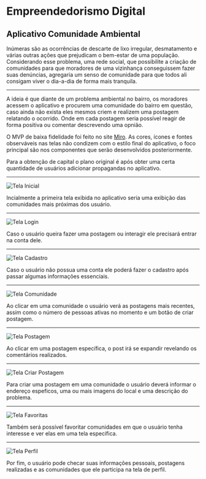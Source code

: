 # Empreendedorismo Digital

## Aplicativo Comunidade Ambiental

Inúmeras são as ocorrências de descarte de lixo irregular, desmatamento e várias outras ações que prejudicam o bem-estar de uma população.
Considerando esse problema, uma rede social, que possibilite a criação de comunidades para que moradores de uma vizinhança conseguissem fazer suas denúncias, agregaria um senso de comunidade para que todos ali consigam viver o dia-a-dia de forma mais tranquila.

---

A ideia é que diante de um problema ambiental no bairro, os moradores acessem o aplicativo e procurem uma comunidade do bairro em questão, caso ainda não exista eles mesmos criem e realizem uma postagem relatando o ocorrido. Onde em cada postagem seria possível reagir de forma positiva ou comentar descrevendo uma opnião.

O MVP de baixa fidelidade foi feito no site [Miro](https://miro.com/). As cores, ícones e fontes observáveis nas telas não condizem com o estilo final do aplicativo, o foco principal são nos componentes que serão desenvolvidos posteriormente.

Para a obtenção de capital o plano original é após obter uma certa quantidade de usuários adicionar propagandas no aplicativo.

---

![Tela Inicial](/Telas/Inicial.png)

Incialmente a primeira tela exibida no aplicativo seria uma exibição das comunidades mais próximas dos usuário.

---

![Tela Login](/Telas/Login.png)

Caso o usuário queira fazer uma postagem ou interagir ele precisará entrar na conta dele.

---

![Tela Cadastro](/Telas/Cadastro.png)

Caso o usuário não possua uma conta ele poderá fazer o cadastro após passar algumas informações essenciais.

---

![Tela Comunidade](/Telas/Comunidade.png)

Ao clicar em uma comunidade o usuário verá as postagens mais recentes, assim como o número de pessoas ativas no momento e um botão de criar postagem.

---

![Tela Postagem](/Telas/Postagem.png)

Ao clicar em uma postagem específica, o post irá se expandir revelando os comentários realizados.

---

![Tela Criar Postagem](/Telas/Criar_postagem.png)

Para criar uma postagem em uma comunidade o usuário deverá informar o endereço espeficos, uma ou mais imagens do local e uma descrição do problema.

---

![Tela Favoritas](/Telas/Favoritas.png)

Também será possível favoritar comunidades em que o usuário tenha interesse e ver elas em uma tela específica.

---

![Tela Perfil](/Telas/Perfil.png)

Por fim, o usuário pode checar suas informações pessoais, postagens realizadas e as comunidades que ele participa na tela de perfil.
